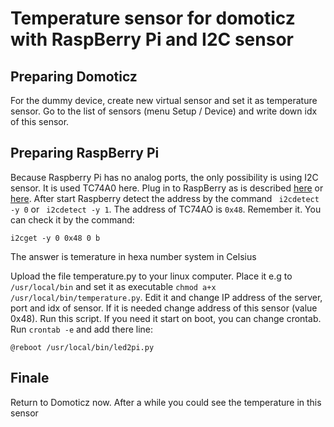 <h1>Temperature sensor for domoticz with RaspBerry Pi and I2C sensor</h1>
<h2>Preparing Domoticz</h2>
<p>For the dummy device, create new virtual sensor and set it as temperature sensor. Go to the list of  sensors (menu Setup / Device) and write down idx of this sensor.</p>
<h2>Preparing RaspBerry Pi</h2>
<p>Because Raspberry Pi has no analog ports, the only possibility is using I2C sensor. It is used TC74A0 here. Plug in to RaspBerry as is described <a href="http://embedded-lab.com/blog/using-tc74-microchip-thermal-sensor-for-temperature-measurement/">here</a> or <a href="http://embedded-lab.com/blog/chipkit-tutorial-6-inter-integrated-circuit-i2c-communication/">here</a>. After start Raspberry detect the address by the command <code> i2cdetect -y 0</code> or <code> i2cdetect -y 1</code>. The address of TC74AO is <code>0x48</code>. Remember it. You can check it by the command:</p>
<p><code>i2cget -y 0 0x48 0 b</code><p>
<p>The answer is temerature in hexa number system in Celsius</p>
<p>Upload the file temperature.py to your linux computer. Place it e.g to <code>/usr/local/bin</code> and set it as executable <code>chmod a+x /usr/local/bin/temperature.py</code>. Edit it and change IP address of the server, port and idx of sensor. If it is needed change address of this sensor (value 0x48). Run this script. If you need it start on boot, you can change crontab. Run <code>crontab -e</code> and add there line:</p>
<p><code>@reboot /usr/local/bin/led2pi.py</code></p>
<h2>Finale</h2>
<p>Return to Domoticz now. After a while you could see the temperature in this sensor</p>
